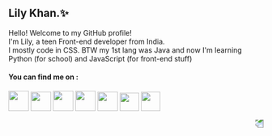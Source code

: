 ## Lily Khan.✨ 
Hello! Welcome to my GitHub profile! <br>
I'm Lily, a teen Front-end developer from India.<br> 
I mostly code in CSS. BTW my 1st lang was Java and now I'm learning Python (for school) and JavaScript (for front-end stuff) 

#### You can find me on :  

<a href="https://twitter.com/LilyKhan786" title="Twitter"><img width="40px" src="https://images-ext-1.discordapp.net/external/W536fJS75ov64WUPZifM1vehDqiz7UAvrAta5HB5fe4/https/rmutrecht.org/wp-content/uploads/sites/259/2017/07/logo-twitter.png"></a>
<a href="https://discord.gg/QgPaV95" title="Discord"><img width="40px" height="38px" src="https://images-ext-1.discordapp.net/external/0If_-QiUy1u_Y6nX6HBJs_1h7ZV-ogBsfIMirsYFrVg/https/cdn4.iconfinder.com/data/icons/logos-and-brands/512/91_Discord_logo_logos-512.png?width=300&height=300"></a> 
<a href="https://codepen.io/Lilykhan" title="Codepen"><img width="40px" height="40px" src="https://images-ext-1.discordapp.net/external/T4tPGL6HmrJkABlADgjoRqzg8bXrUuFeAj8yUOzPkDI/https/cdn0.iconfinder.com/data/icons/social-media-2091/100/social-32-512.png?width=300&height=300"></a> 
<a href="https://repl.it/@lilykhan" title="Repl.it"><img width="40px" height="40px" src="https://images-ext-1.discordapp.net/external/wDJF3QKI1h0NrBwf9_D_JUr4VoqVC38F5eZx2erkllI/https/upload.wikimedia.org/wikipedia/commons/thumb/b/b2/Repl.it_logo.svg/1200px-Repl.it_logo.svg.png?width=300&height=300"></a>
<a href="https://www.polywork.com/lilykhan" title="Polywork"><img width="40px" height="38px" src="https://user-images.githubusercontent.com/47777673/131256490-545bbadb-904b-488f-a1d8-31675882439a.png"></a>
<a href="https://dribbble.com/lilykhan" title="Dribbble"><img width="38px" height="36px" src="https://cdn.dribbble.com/assets/dribbble-ball-mark-65e4c7140279716589d27ee6f7276e54ea164c788c1f1d44f4b5adb84f3b13c4.svg"></a>
<a href="https://lilykhan.repl.co" title="Portfolio"><img width="38px" height="38px" src="https://user-images.githubusercontent.com/47777673/120910359-df172a80-c69b-11eb-8e8c-ee854f6a419a.png"></a>


  
<img align="right" style="transform: rotate(180deg);" src="https://media.discordapp.net/attachments/662625274474659850/783020862404165652/d8p27j1-2b080c34-b5bb-4b30-99c5-cf095817a0a4.png">
